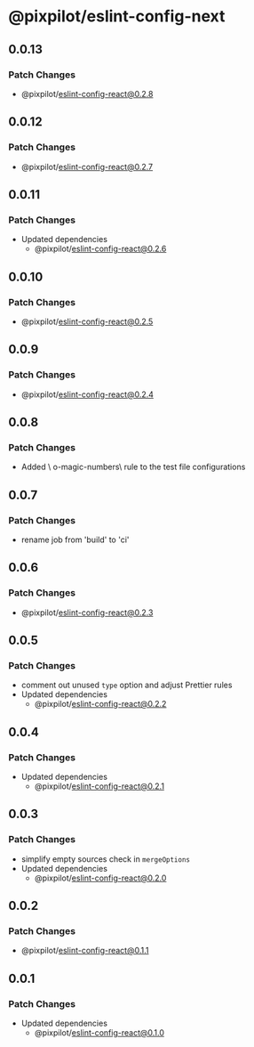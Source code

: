 # @pixpilot/eslint-config-next

## 0.0.13

### Patch Changes

- @pixpilot/eslint-config-react@0.2.8

## 0.0.12

### Patch Changes

- @pixpilot/eslint-config-react@0.2.7

## 0.0.11

### Patch Changes

- Updated dependencies
  - @pixpilot/eslint-config-react@0.2.6

## 0.0.10

### Patch Changes

- @pixpilot/eslint-config-react@0.2.5

## 0.0.9

### Patch Changes

- @pixpilot/eslint-config-react@0.2.4

## 0.0.8

### Patch Changes

- Added \ o-magic-numbers\ rule to the test file configurations

## 0.0.7

### Patch Changes

- rename job from 'build' to 'ci'

## 0.0.6

### Patch Changes

- @pixpilot/eslint-config-react@0.2.3

## 0.0.5

### Patch Changes

- comment out unused `type` option and adjust Prettier rules
- Updated dependencies
  - @pixpilot/eslint-config-react@0.2.2

## 0.0.4

### Patch Changes

- Updated dependencies
  - @pixpilot/eslint-config-react@0.2.1

## 0.0.3

### Patch Changes

- simplify empty sources check in `mergeOptions`
- Updated dependencies
  - @pixpilot/eslint-config-react@0.2.0

## 0.0.2

### Patch Changes

- @pixpilot/eslint-config-react@0.1.1

## 0.0.1

### Patch Changes

- Updated dependencies
  - @pixpilot/eslint-config-react@0.1.0
